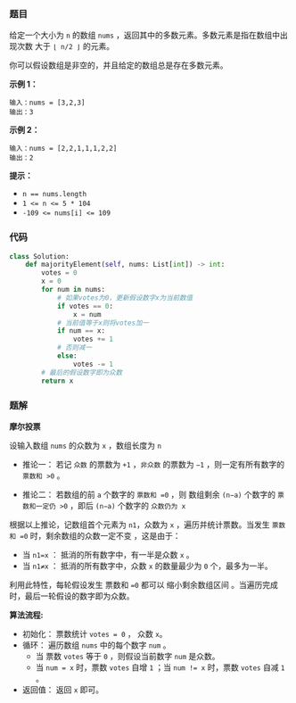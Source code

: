 ### 题目

给定一个大小为 `n` 的数组 `nums` ，返回其中的多数元素。多数元素是指在数组中出现次数 大于 `⌊ n/2 ⌋` 的元素。

你可以假设数组是非空的，并且给定的数组总是存在多数元素。

**示例 1：**

```
输入：nums = [3,2,3]
输出：3
```

**示例 2：**

```
输入：nums = [2,2,1,1,1,2,2]
输出：2
``` 

**提示：**
- `n == nums.length`
- `1 <= n <= 5 * 104`
- `-109 <= nums[i] <= 109`

### 代码

```python
class Solution:
    def majorityElement(self, nums: List[int]) -> int:
        votes = 0
        x = 0
        for num in nums:
            # 如果votes为0，更新假设数字x为当前数值
            if votes == 0:
                x = num
            # 当前值等于x则将votes加一
            if num == x:
                votes += 1
            # 否则减一
            else:
                votes -= 1
        # 最后的假设数字即为众数
        return x
```

### 题解

**摩尔投票**

设输入数组 `nums` 的众数为 `x` ，数组长度为 `n`

- 推论一： 若记 `众数` 的票数为 `+1` ，`非众数` 的票数为 `−1` ，则一定有所有数字的 `票数和 >0` 。

- 推论二： 若数组的前 `a` 个数字的 `票数和 =0` ，则 数组剩余 `(n−a)` 个数字的 `票数和一定仍 >0` ，即后 `(n−a)` 个数字的 `众数仍为 x`


根据以上推论，记数组首个元素为 `n1`，众数为 `x` ，遍历并统计票数。当发生 `票数和 =0` 时，剩余数组的众数一定不变 ，这是由于：

- 当 `n1=x` ： 抵消的所有数字中，有一半是众数 `x` 。
- 当 `n1≠x` ： 抵消的所有数字中，众数 `x` 的数量最少为 `0` 个，最多为一半。

利用此特性，每轮假设发生 票数和 `=0` 都可以 缩小剩余数组区间 。当遍历完成时，最后一轮假设的数字即为众数。

**算法流程:**
- 初始化： 票数统计 `votes = 0` ， 众数 `x`。
- 循环： 遍历数组 `nums` 中的每个数字 `num` 。
    - 当 票数 `votes` 等于 `0` ，则假设当前数字 `num` 是众数。
    - 当 `num = x` 时，票数 `votes` 自增 `1` ；当 `num != x` 时，票数 `votes` 自减 `1` 。
- 返回值： 返回 `x` 即可。


